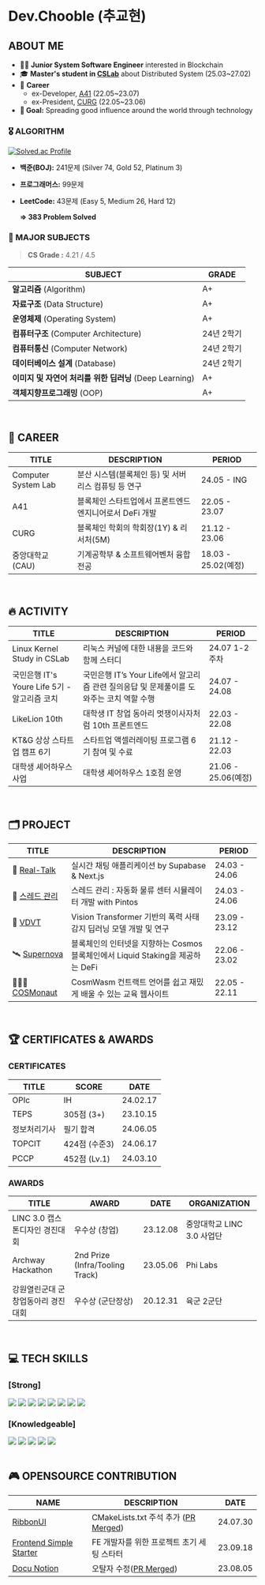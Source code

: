 # Dev.Chooble (추교현)

## ABOUT ME

- 👋🏼 **Junior System Software Engineer** interested in Blockchain
- 🎓 **Master's student in [CSLab](https://www.cslab.cau.ac.kr/members)** about Distributed System (25.03~27.02)
- 🏢 **Career**
    - ex-Developer, [A41](https://x.com/a41_allforone) (22.05~23.07)
    - ex-President, [CURG](https://x.com/curg_official) (22.05~23.06)
- **🎯 Goal:** Spreading good influence around the world through technology

### 🎖️ ALGORITHM

[![Solved.ac Profile](http://mazassumnida.wtf/api/v2/generate_badge?boj=ckh0601)](https://solved.ac/ckh0601/)

- **백준(BOJ):** 241문제 (Silver 74, Gold 52, Platinum 3)
- **프로그래머스:** 99문제
- **LeetCode:** 43문제 (Easy 5, Medium 26, Hard 12)
    
    **⇒ 383 Problem Solved**

### 🏫 MAJOR SUBJECTS
> **CS Grade :** 4.21 / 4.5

|**SUBJECT**|**GRADE**|
|------|---|
|**알고리즘** (Algorithm)|A+|
|**자료구조** (Data Structure)|A+|
|**운영체제** (Operating System)|A+|
|**컴퓨터구조** (Computer Architecture)|24년 2학기|
|**컴퓨터통신** (Computer Network)|24년 2학기|
|**데이터베이스 설계** (Database)|24년 2학기|
|**이미지 및 자연어 처리를 위한 딥러닝** (Deep Learning)|A+|
|**객체지향프로그래밍** (OOP)|A+|

    
<br/>


## 🏢 CAREER
|**TITLE**|**DESCRIPTION**|**PERIOD**|
|------|---|---|
|Computer System Lab|분산 시스템(블록체인 등) 및 서버리스 컴퓨팅 등 연구|24.05 - ING|
|A41|블록체인 스타트업에서 프론트엔드 엔지니어로서 DeFi 개발|22.05 - 23.07|
|CURG|블록체인 학회의 학회장(1Y) & 리서처(5M)|21.12 - 23.06|
|중앙대학교(CAU)|기계공학부 & 소프트웨어벤처 융합전공|18.03 - 25.02(예정)|

<br/>

## 🔥 ACTIVITY
|**TITLE**|**DESCRIPTION**|**PERIOD**|
|------|---|---|
|Linux Kernel Study in CSLab|리눅스 커널에 대한 내용을 코드와 함께 스터디|24.07 1-2주차|
|국민은행 IT's Youre Life 5기 - 알고리즘 코치|국민은행 IT’s Your Life에서 알고리즘 관련 질의응답 및 문제풀이를 도와주는 코치 역할 수행|24.07 - 24.08|
|LikeLion 10th|대학생 IT 창업 동아리 멋쟁이사자처럼 10th 프론트엔드|22.03 - 22.08|
|KT&G 상상 스타트업 캠프 6기|스타트업 액셀러레이팅 프로그램 6기 참여 및 수료|21.12 - 22.03|
|대학생 셰어하우스 사업|대학생 셰어하우스 1호점 운영|21.06 - 25.06(예정)|

<br/>

## 🗂️ PROJECT
|**TITLE**|**DESCRIPTION**|**PERIOD**|
|------|---|-|
|💬 [Real-Talk](https://www.chooblog.xyz/project/real-talk)|실시간 채팅 애플리케이션 by Supabase & Next.js|24.03 - 24.06|
|🤖 [스레드 관리](https://www.chooblog.xyz/project/threads)|스레드 관리 : 자동화 물류 센터 시뮬레이터 개발 with Pintos|24.03 - 24.06|
|👀 [VDVT](https://www.chooblog.xyz/project/vdvt)|Vision Transformer 기반의 폭력 사태 감지 딥러닝 모델 개발 및 연구|23.09 - 23.12||
|🛰️ [Supernova](https://www.chooblog.xyz/project/supernova)|블록체인의 인터넷을 지향하는 Cosmos 블록체인에서 Liquid Staking을 제공하는 DeFi|22.06 - 23.02||
|🧑🏼‍🚀 [COSMonaut](https://www.chooblog.xyz/project/cosmonaut)|CosmWasm 컨트랙트 언어를 쉽고 재밌게 배울 수 있는 교육 웹사이트|22.05 - 22.11|

<br/>

## 🏆 CERTIFICATES & AWARDS
### CERTIFICATES
|**TITLE**|**SCORE**|**DATE**|
|---|---|---|
|OPIc|IH|24.02.17|
|TEPS|305점 (3+)|23.10.15|
|정보처리기사|필기 합격|24.06.05|
|TOPCIT|424점 (수준3)|24.06.17|
|PCCP|452점 (Lv.1)|24.03.10|

### AWARDS
|**TITLE**|**AWARD**|**DATE**|**ORGANIZATION**|
|------|---|---|------|
|LINC 3.0 캡스톤디자인 경진대회|우수상 (창업)|23.12.08|중앙대학교 LINC 3.0 사업단|
|Archway Hackathon|2nd Prize (Infra/Tooling Track)|23.05.06|Phi Labs|
|강원열린군대 군 창업동아리 경진대회|우수상 (군단장상)|20.12.31|육군 2군단|

<br/>

## 💻 TECH SKILLS
### [Strong]
<div>
  <img src="https://img.shields.io/badge/C++-00599C?style=for-the-badge&logo=cplusplus&logoColor=white">
  <img src="https://img.shields.io/badge/TypeScript-3178C6?style=for-the-badge&logo=TypeScript&logoColor=white">
  <img src="https://img.shields.io/badge/React-61DAFB?style=for-the-badge&logo=React&logoColor=black">
  <img src="https://img.shields.io/badge/Next.js-000000?style=for-the-badge&logo=Next.js&logoColor=white">
  <img src="https://img.shields.io/badge/React Query-FF4154?style=for-the-badge&logo=ReactQuery&logoColor=white">
  <img src="https://img.shields.io/badge/Recoil-764ABC?style=for-the-badge&logo=Recoil&logoColor=white">
  <img src="https://img.shields.io/badge/TailwindCSS-06B6D4?style=for-the-badge&logo=TailwindCSS&logoColor=white">
  <img src="https://img.shields.io/badge/Supabase-3FCF8E?style=for-the-badge&logo=Supabase&logoColor=white">
</div>

### [Knowledgeable]
<div>
  <img src="https://img.shields.io/badge/Qt-41CD52?style=for-the-badge&logo=Qt&logoColor=white">
  <img src="https://img.shields.io/badge/Java-004027?style=for-the-badge&logo=Jameson&logoColor=white">
  <img src="https://img.shields.io/badge/Spring-6DB33F?style=for-the-badge&logo=Spring&logoColor=white">
  <img src="https://img.shields.io/badge/SpringBoot-6DB33F?style=for-the-badge&logo=SpringBoot&logoColor=white">
  <img src="https://img.shields.io/badge/mysql-4479A1?style=for-the-badge&logo=mysql&logoColor=white">
</div>

<br/>

## 🎮 OPENSOURCE CONTRIBUTION
| NAME | DESCRIPTION | DATE |
| --- | --- | --- |
| [RibbonUI](https://github.com/mentalfl0w/RibbonUI) | CMakeLists.txt 주석 추가 ([PR Merged](https://github.com/mentalfl0w/RibbonUI/pull/8)) | 24.07.30 |
| [Frontend Simple Starter](https://github.com/scottXchoo/Frontend-Simple-Starter) | FE 개발자를 위한 프로젝트 초기 세팅 스타터 | 23.09.18 |
| [Docu Notion](https://github.com/sillsdev/docu-notion) | 오탈자 수정([PR Merged](https://github.com/sillsdev/docu-notion/pull/62)) | 23.08.05 |

<br/>
